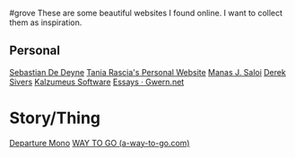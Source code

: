 #grove
These are some beautiful websites I found online. I want to collect them as inspiration.


## Personal
[Sebastian De Deyne](https://sebastiandedeyne.com)
[Tania Rascia's Personal Website](https://www.taniarascia.com/)
[Manas J. Saloi](https://manassaloi.com/)
[Derek Sivers](https://sive.rs/)
[Kalzumeus Software](https://www.kalzumeus.com/)
[Essays · Gwern.net](https://gwern.net/index)

# Story/Thing
[Departure Mono](https://departuremono.com/)
[WAY TO GO (a-way-to-go.com)](https://a-way-to-go.com/)

